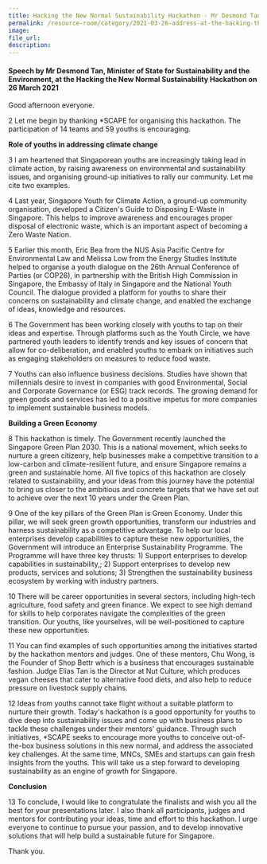 ```yaml
---  
title: Hacking the New Normal Sustainability Hackathon - Mr Desmond Tan  
permalink: /resource-room/category/2021-03-26-address-at-the-hacking-the-new-normal-sustainability-hackathon/
image:  
file_url:  
description:  
---  
```


#### Speech by Mr Desmond Tan, Minister of State for Sustainability and the Environment, at the Hacking the New Normal Sustainability Hackathon on 26 March 2021  

Good afternoon everyone.

2 Let me begin by thanking \*SCAPE for organising this hackathon. The participation of 14 teams and 59 youths is encouraging.  

**Role of youths in addressing climate change**  

3 I am heartened that Singaporean youths are increasingly taking lead in climate action, by raising awareness on environmental and sustainability issues, and organising ground-up initiatives to rally our community. Let me cite two examples.  

4 Last year, Singapore Youth for Climate Action, a ground-up community organisation, developed a Citizen&#39;s Guide to Disposing E-Waste in Singapore. This helps to improve awareness and encourages proper disposal of electronic waste, which is an important aspect of becoming a Zero Waste Nation.  

5 Earlier this month, Eric Bea from the NUS Asia Pacific Centre for Environmental Law and Melissa Low from the Energy Studies Institute helped to organise a youth dialogue on the 26th Annual Conference of Parties (or COP26), in partnership with the British High Commission in Singapore, the Embassy of Italy in Singapore and the National Youth Council. The dialogue provided a platform for youths to share their concerns on sustainability and climate change, and enabled the exchange of ideas, knowledge and resources.  

6 The Government has been working closely with youths to tap on their ideas and expertise. Through platforms such as the Youth Circle, we have partnered youth leaders to identify trends and key issues of concern that allow for co-deliberation, and enabled youths to embark on initiatives such as engaging stakeholders on measures to reduce food waste.  

7 Youths can also influence business decisions. Studies have shown that millennials desire to invest in companies with good Environmental, Social and Corporate Governance (or ESG) track records. The growing demand for green goods and services has led to a positive impetus for more companies to implement sustainable business models.  

**Building a Green Economy**  

8 This hackathon is timely. The Government recently launched the Singapore Green Plan 2030. This is a national movement, which seeks to nurture a green citizenry, help businesses make a competitive transition to a low-carbon and climate-resilient future, and ensure Singapore remains a green and sustainable home. All five topics of this hackathon are closely related to sustainability, and your ideas from this journey have the potential to bring us closer to the ambitious and concrete targets that we have set out to achieve over the next 10 years under the Green Plan.  

9 One of the key pillars of the Green Plan is Green Economy. Under this pillar, we will seek green growth opportunities, transform our industries and harness sustainability as a competitive advantage. To help our local enterprises develop capabilities to capture these new opportunities, the Government will introduce an Enterprise Sustainability Programme. The Programme will have three key thrusts: 1) Support enterprises to develop capabilities in sustainability,; 2) Support enterprises to develop new products, services and solutions; 3) Strengthen the sustainability business ecosystem by working with industry partners.  

10 There will be career opportunities in several sectors, including high-tech agriculture, food safety and green finance. We expect to see high demand for skills to help corporates navigate the complexities of the green transition. Our youths, like yourselves, will be well-positioned to capture these new opportunities.  

11 You can find examples of such opportunities among the initiatives started by the hackathon mentors and judges. One of these mentors, Chu Wong, is the Founder of Shop Bettr which is a business that encourages sustainable fashion. Judge Elias Tan is the Director at Nut Culture, which produces vegan cheeses that cater to alternative food diets, and also help to reduce pressure on livestock supply chains.  

12 Ideas from youths cannot take flight without a suitable platform to nurture their growth. Today&#39;s hackathon is a good opportunity for youths to dive deep into sustainability issues and come up with business plans to tackle these challenges under their mentors&#39; guidance. Through such initiatives, \*SCAPE seeks to encourage more youths to conceive out-of-the-box business solutions in this new normal, and address the associated key challenges. At the same time, MNCs, SMEs and startups can gain fresh insights from the youths. This will take us a step forward to developing sustainability as an engine of growth for Singapore.  

**Conclusion**  

13 To conclude, I would like to congratulate the finalists and wish you all the best for your presentations later. I also thank all participants, judges and mentors for contributing your ideas, time and effort to this hackathon. I urge everyone to continue to pursue your passion, and to develop innovative solutions that will help build a sustainable future for Singapore.  

Thank you.
